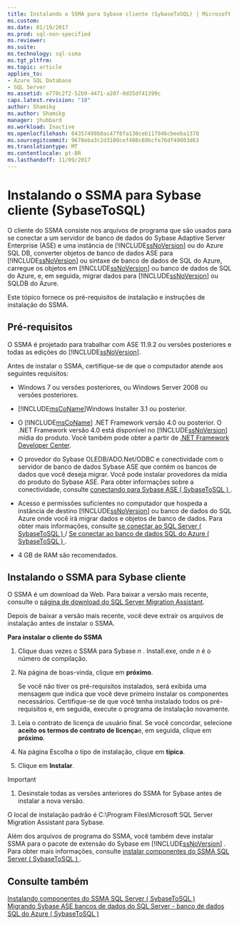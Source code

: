 ```yaml
---
title: Instalando o SSMA para Sybase cliente (SybaseToSQL) | Microsoft Docs
ms.custom: 
ms.date: 01/19/2017
ms.prod: sql-non-specified
ms.reviewer: 
ms.suite: 
ms.technology: sql-ssma
ms.tgt_pltfrm: 
ms.topic: article
applies_to:
- Azure SQL Database
- SQL Server
ms.assetid: e770c2f2-52b9-4471-a207-0d35df41399c
caps.latest.revision: "18"
author: Shamikg
ms.author: Shamikg
manager: jhubbard
ms.workload: Inactive
ms.openlocfilehash: 04357499b0ac47f8fa130ceb117946cbeeba1378
ms.sourcegitcommit: 9678eba3c2d3100cef408c69bcfe76df49803d63
ms.translationtype: MT
ms.contentlocale: pt-BR
ms.lasthandoff: 11/09/2017
---
```

# <a name="installing-ssma--for-sybase-client-sybasetosql"></a>Instalando o SSMA para Sybase cliente (SybaseToSQL)
O cliente do SSMA consiste nos arquivos de programa que são usados para se conectar a um servidor de banco de dados do Sybase Adaptive Server Enterprise (ASE) e uma instância de [!INCLUDE[ssNoVersion](../../includes/ssnoversion_md.md)] ou do Azure SQL DB, converter objetos de banco de dados ASE para [!INCLUDE[ssNoVersion](../../includes/ssnoversion_md.md)] ou sintaxe de banco de dados de SQL do Azure, carregue os objetos em [!INCLUDE[ssNoVersion](../../includes/ssnoversion_md.md)] ou banco de dados de SQL do Azure, e, em seguida, migrar dados para [!INCLUDE[ssNoVersion](../../includes/ssnoversion_md.md)] ou SQLDB do Azure.  
  
Este tópico fornece os pré-requisitos de instalação e instruções de instalação do SSMA.  
  
## <a name="prerequisites"></a>Pré-requisitos  
O SSMA é projetado para trabalhar com ASE 11.9.2 ou versões posteriores e todas as edições do [!INCLUDE[ssNoVersion](../../includes/ssnoversion_md.md)].  
  
Antes de instalar o SSMA, certifique-se de que o computador atende aos seguintes requisitos:  
  
-   Windows 7 ou versões posteriores, ou Windows Server 2008 ou versões posteriores.  
  
-   [!INCLUDE[msCoName](../../includes/msconame_md.md)]Windows Installer 3.1 ou posterior.  
  
-   O [!INCLUDE[msCoName](../../includes/msconame_md.md)] .NET Framework versão 4.0 ou posterior. O .NET Framework versão 4.0 está disponível no [!INCLUDE[ssNoVersion](../../includes/ssnoversion_md.md)] mídia do produto. Você também pode obter a partir de [.NET Framework Developer Center](http://go.microsoft.com/fwlink/?LinkId=48882).  
  
-   O provedor do Sybase OLEDB/ADO.Net/ODBC e conectividade com o servidor de banco de dados Sybase ASE que contém os bancos de dados que você deseja migrar. Você pode instalar provedores da mídia do produto do Sybase ASE. Para obter informações sobre a conectividade, consulte [conectando para Sybase ASE &#40; SybaseToSQL &#41; ](../../ssma/sybase/connecting-to-sybase-ase-sybasetosql.md).  
  
-   Acesso e permissões suficientes no computador que hospeda a instância de destino [!INCLUDE[ssNoVersion](../../includes/ssnoversion_md.md)] ou banco de dados do SQL Azure onde você irá migrar dados e objetos de banco de dados. Para obter mais informações, consulte [se conectar ao SQL Server &#40; SybaseToSQL &#41; ](../../ssma/sybase/connecting-to-sql-server-sybasetosql.md) / [Se conectar ao banco de dados SQL do Azure &#40; SybaseToSQL &#41; ](../../ssma/sybase/connecting-to-azure-sql-db-sybasetosql.md).  
  
-   4 GB de RAM são recomendados.  
  
## <a name="installing-the-ssma-for-sybase-client"></a>Instalando o SSMA para Sybase cliente  
O SSMA é um download da Web. Para baixar a versão mais recente, consulte o [página de download do SQL Server Migration Assistant](http://aka.ms/ssmaforsybase).  
  
Depois de baixar a versão mais recente, você deve extrair os arquivos de instalação antes de instalar o SSMA.  
  
**Para instalar o cliente do SSMA**  
  
1.  Clique duas vezes o SSMA para Sybase  *n* . Install.exe, onde  *n*  é o número de compilação.  
  
2.  Na página de boas-vinda, clique em **próximo**.  
  
    Se você não tiver os pré-requisitos instalados, será exibida uma mensagem que indica que você deve primeiro instalar os componentes necessários. Certifique-se de que você tenha instalado todos os pré-requisitos e, em seguida, execute o programa de instalação novamente.  
  
3.  Leia o contrato de licença de usuário final. Se você concordar, selecione **aceito os termos do contrato de licença**e, em seguida, clique em **próximo**.  
  
4.  Na página Escolha o tipo de instalação, clique em **típica**.  
  
5.  Clique em **Instalar**.  
  
> [!IMPORTANT]  
> 1.  Desinstale todas as versões anteriores do SSMA for Sybase antes de instalar a nova versão.  
  
O local de instalação padrão é C:\Program Files\Microsoft SQL Server Migration Assistant para Sybase.  
  
Além dos arquivos de programa do SSMA, você também deve instalar SSMA para o pacote de extensão do Sybase em [!INCLUDE[ssNoVersion](../../includes/ssnoversion_md.md)] . Para obter mais informações, consulte [instalar componentes do SSMA SQL Server &#40; SybaseToSQL &#41; ](../../ssma/sybase/installing-ssma-components-on-sql-server-sybasetosql.md).  
  
## <a name="see-also"></a>Consulte também  
[Instalando componentes do SSMA SQL Server &#40; SybaseToSQL &#41;](../../ssma/sybase/installing-ssma-components-on-sql-server-sybasetosql.md)  
[Migrando Sybase ASE bancos de dados do SQL Server - banco de dados SQL do Azure &#40; SybaseToSQL &#41;](../../ssma/sybase/migrating-sybase-ase-databases-to-sql-server-azure-sql-db-sybasetosql.md)  
  
